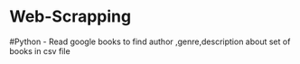 # Web-Scrapping
#Python - Read google books to find author ,genre,description about set of books in csv file
